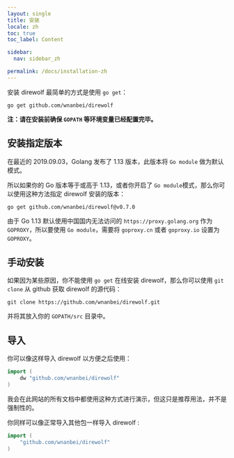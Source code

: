 ```yaml
---
layout: single
title: 安装
locale: zh
toc: true
toc_label: Content

sidebar:
  nav: sidebar_zh

permalink: /docs/installation-zh
---
```


安装 direwolf 最简单的方式是使用 `go get`：

```text
go get github.com/wnanbei/direwolf
```

**注：请在安装前确保 `GOPATH` 等环境变量已经配置完毕。**

## 安装指定版本

在最近的 2019.09.03，Golang 发布了 1.13 版本，此版本将 `Go module` 做为默认模式。

所以如果你的 Go 版本等于或高于 1.13，或者你开启了 `Go module`模式，那么你可以使用这种方法指定 direwolf 安装的版本：

```text
go get github.com/wnanbei/direwolf@v0.7.0
```

由于 Go 1.13 默认使用中国国内无法访问的 `https://proxy.golang.org` 作为 `GOPROXY`，所以要使用 `Go module`，需要将 `goproxy.cn` 或者 `goproxy.io` 设置为 `GOPROXY`。

## 手动安装

如果因为某些原因，你不能使用 `go get` 在线安装 direwolf，那么你可以使用 `git clone` 从 github 获取 direwolf 的源代码：

```text
git clone https://github.com/wnanbei/direwolf.git
```

并将其放入你的 `GOPATH/src` 目录中。

## 导入

你可以像这样导入 direwolf 以方便之后使用：

```go
import (
    dw "github.com/wnanbei/direwolf"
)
```

我会在此网站的所有文档中都使用这种方式进行演示，但这只是推荐用法，并不是强制性的。

你同样可以像正常导入其他包一样导入 direwolf :

```go
import (
    "github.com/wnanbei/direwolf"
)
```
